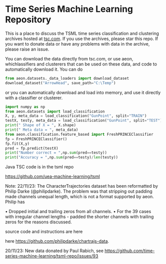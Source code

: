 # Time Series Machine Learning Repository

This is a place to discuss the TSML time series classification and clustering archives hosted at <a href="https://www.timeseriesclassification.com/"> tsc.com</a>. If you use the archives, please star this repo. If you want to donate data or have any problems with data in the archive, please raise an issue.

You can download the data directly from tsc.com, or use aeon, whichlassifiers and clusterers that can be used on these data, and code to automatically download it. You can do

```python
from aeon.datasets._data_loaders import download_dataset
download_dataset("ArrowHead", save_path="C:\Temp")
```
or you can automatically download and load into memory, and use it directly with a classifier or clusterer. 
```python
import numpy as np
from aeon.datasets import load_classification
X, y, meta_data = load_classification("GunPoint", split="TRAIN")
testX, testy, meta_data = load_classification("GunPoint", split="TEST")
print(" Shape of X = ", X.shape)
print(" Meta data = ", meta_data)
from aeon.classification.feature_based import FreshPRINCEClassifier
fp = FreshPRINCEClassifier()
fp.fit(X,y)
pred = fp.predict(testX)
print("Number correct = ",np.sum(pred==testy))
print("Accuracy = ",np.sum(pred==testy)/len(testy))
```
Java TSC code is in the tsml repo

https://github.com/uea-machine-learning/tsml

Note:
22/11/23: The CharacterTrajectories dataset has been reformatted by Philip Darke (@philipdarke). The problem was that stripping out padding made channels unequal length, which is not a format supported by aeon. Philip has

•	Dropped initial and trailing zeros from all channels.
•	For the 39 cases with irregular channel lengths - padded the shorter channels with trailing zeros for the reasons discussed.

source code and instructions are here

here https://github.com/philipdarke/chartrajs-data.

20/11/23: New data donated by Paul Rabich, see  https://github.com/time-series-machine-learning/tsml-repo/issues/93





